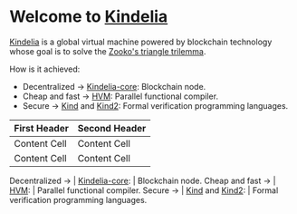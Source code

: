 # Welcome to [Kindelia](http://kindelia.org/)


[Kindelia](http://kindelia.org/)
 is a global virtual machine powered by blockchain technology
 whose goal is to solve the  [Zooko's triangle trilemma](https://en.wikipedia.org/wiki/Zooko%27s_triangle).

How is it achieved: 
- Decentralized → [Kindelia-core](https://github.com/Kindelia/Kindelia): Blockchain node.
- Cheap and fast  → [HVM](https://github.com/kindelia/hvm): Parallel functional compiler.
- Secure  → [Kind](https://github.com/Kindelia/Kind) and [Kind2](https://github.com/Kindelia/Kind2): Formal verification programming languages.


| First Header  | Second Header |
| ------------- | ------------- |
| Content Cell  | Content Cell  |
| Content Cell  | Content Cell  |


Decentralized →   | [Kindelia-core](https://github.com/Kindelia/Kindelia): | Blockchain node.
Cheap and fast  → | [HVM](https://github.com/kindelia/hvm):                | Parallel functional compiler.
Secure  →         | [Kind](https://github.com/Kindelia/Kind) and [Kind2](https://github.com/Kindelia/Kind2):  | Formal verification programming languages.



